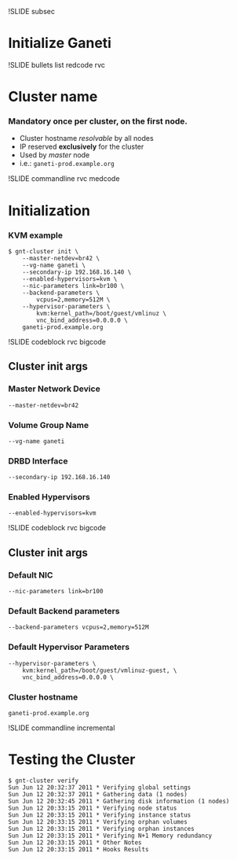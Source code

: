 !SLIDE subsec

# Initialize Ganeti

!SLIDE bullets list redcode rvc

# Cluster name

### **Mandatory** once per cluster, on the first node.

* Cluster hostname _resolvable_ by all nodes
* IP reserved **exclusively** for the cluster
* Used by _master_ node
* i.e.: ``ganeti-prod.example.org``

!SLIDE commandline rvc medcode

# Initialization

### KVM example

    $ gnt-cluster init \
        --master-netdev=br42 \
        --vg-name ganeti \
        --secondary-ip 192.168.16.140 \
        --enabled-hypervisors=kvm \
        --nic-parameters link=br100 \
        --backend-parameters \
            vcpus=2,memory=512M \
        --hypervisor-parameters \
            kvm:kernel_path=/boot/guest/vmlinuz \
            vnc_bind_address=0.0.0.0 \
        ganeti-prod.example.org

!SLIDE codeblock rvc bigcode

## Cluster init args

### Master Network Device

    --master-netdev=br42

### Volume Group Name

    --vg-name ganeti

### DRBD Interface

    --secondary-ip 192.168.16.140

### Enabled Hypervisors

    --enabled-hypervisors=kvm

!SLIDE codeblock rvc bigcode

## Cluster init args

### Default NIC

    --nic-parameters link=br100

### Default Backend parameters

    --backend-parameters vcpus=2,memory=512M

### Default Hypervisor Parameters

    --hypervisor-parameters \
        kvm:kernel_path=/boot/guest/vmlinuz-guest, \
        vnc_bind_address=0.0.0.0 \

### Cluster hostname

    ganeti-prod.example.org

!SLIDE commandline incremental

# Testing the Cluster

    $ gnt-cluster verify
    Sun Jun 12 20:32:37 2011 * Verifying global settings
    Sun Jun 12 20:32:37 2011 * Gathering data (1 nodes)
    Sun Jun 12 20:32:45 2011 * Gathering disk information (1 nodes)
    Sun Jun 12 20:33:15 2011 * Verifying node status
    Sun Jun 12 20:33:15 2011 * Verifying instance status
    Sun Jun 12 20:33:15 2011 * Verifying orphan volumes
    Sun Jun 12 20:33:15 2011 * Verifying orphan instances
    Sun Jun 12 20:33:15 2011 * Verifying N+1 Memory redundancy
    Sun Jun 12 20:33:15 2011 * Other Notes
    Sun Jun 12 20:33:15 2011 * Hooks Results

